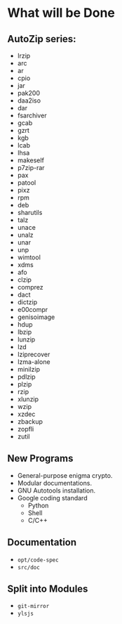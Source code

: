 # What will be Done

## AutoZip series:

* lrzip
* arc
* ar
* cpio
* jar
* pak200
* daa2iso
* dar
* fsarchiver
* gcab
* gzrt
* kgb
* lcab
* lhsa
* makeself
* p7zip-rar
* pax
* patool
* pixz
* rpm
* deb
* sharutils
* talz
* unace
* unalz
* unar
* unp
* wimtool
* xdms
* afo
* clzip
* comprez
* dact
* dictzip
* e00compr
* genisoimage
* hdup
* lbzip
* lunzip
* lzd
* lziprecover
* lzma-alone
* minilzip
* pdlzip
* plzip
* rzip
* xlunzip
* wzip
* xzdec
* zbackup
* zopfli
* zutil

## New Programs

* General-purpose enigma crypto.
* Modular documentations.
* GNU Autotools installation.
* Google coding standard
	* Python
	* Shell
	* C/C++

## Documentation

* `opt/code-spec`
* `src/doc`

## Split into Modules

* `git-mirror`
* `ylsjs`
